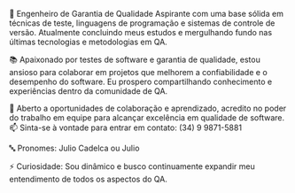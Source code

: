 🌱 Engenheiro de Garantia de Qualidade Aspirante com uma base sólida em técnicas de teste, linguagens de programação e sistemas de controle de versão. Atualmente concluindo meus estudos e mergulhando fundo nas últimas tecnologias e metodologias em QA.

📚 Apaixonado por testes de software e garantia de qualidade, estou ansioso para colaborar em projetos que melhorem a confiabilidade e o desempenho do software. Eu prospero compartilhando conhecimento e experiências dentro da comunidade de QA.

🤝 Aberto a oportunidades de colaboração e aprendizado, acredito no poder do trabalho em equipe para alcançar excelência em qualidade de software.
📫 Sinta-se à vontade para entrar em contato: (34) 9 9871-5881

🔤 Pronomes: Julio Cadelca ou Julio

⚡ Curiosidade: Sou dinâmico e busco continuamente expandir meu entendimento de todos os aspectos do QA.
